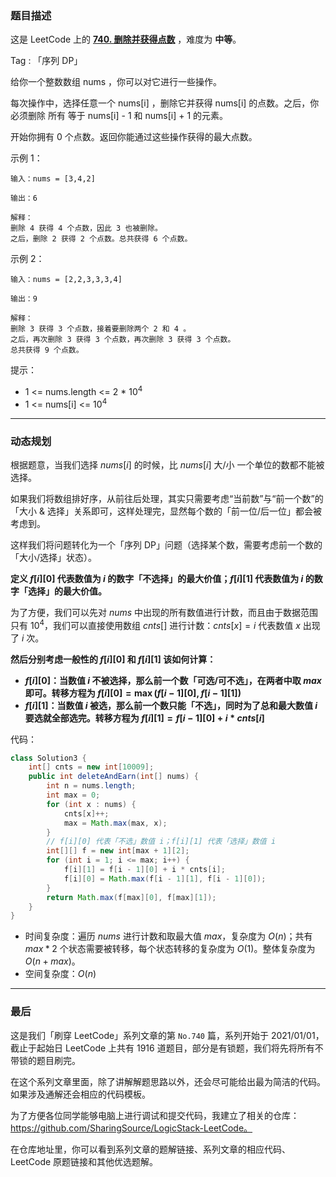 ### 题目描述

这是 LeetCode 上的 **[740. 删除并获得点数](https://leetcode-cn.com/problems/delete-and-earn/solution/gong-shui-san-xie-zhuan-huan-wei-xu-lie-6c9t0/)** ，难度为 **中等**。

Tag : 「序列 DP」




给你一个整数数组 nums ，你可以对它进行一些操作。

每次操作中，选择任意一个 nums[i] ，删除它并获得 nums[i] 的点数。之后，你必须删除 所有 等于 nums[i] - 1 和 nums[i] + 1 的元素。

开始你拥有 0 个点数。返回你能通过这些操作获得的最大点数。



示例 1：
```
输入：nums = [3,4,2]

输出：6

解释：
删除 4 获得 4 个点数，因此 3 也被删除。
之后，删除 2 获得 2 个点数。总共获得 6 个点数。
```
示例 2：
```
输入：nums = [2,2,3,3,3,4]

输出：9

解释：
删除 3 获得 3 个点数，接着要删除两个 2 和 4 。
之后，再次删除 3 获得 3 个点数，再次删除 3 获得 3 个点数。
总共获得 9 个点数。
```

提示：
* 1 <= nums.length <= 2 * $10^4$
* 1 <= nums[i] <= $10^4$

---

### 动态规划

根据题意，当我们选择 $nums[i]$ 的时候，比 $nums[i]$ 大/小 一个单位的数都不能被选择。

如果我们将数组排好序，从前往后处理，其实只需要考虑“当前数”与“前一个数”的「大小 & 选择」关系即可，这样处理完，显然每个数的「前一位/后一位」都会被考虑到。

这样我们将问题转化为一个「序列 DP」问题（选择某个数，需要考虑前一个数的「大小/选择」状态）。

**定义 $f[i][0]$ 代表数值为 $i$ 的数字「不选择」的最大价值；$f[i][1]$ 代表数值为 $i$ 的数字「选择」的最大价值。**

为了方便，我们可以先对 $nums$ 中出现的所有数值进行计数，而且由于数据范围只有 $10^4$，我们可以直接使用数组 $cnts[]$ 进行计数：$cnts[x] = i$ 代表数值 $x$ 出现了 $i$ 次。

**然后分别考虑一般性的 $f[i][0]$ 和 $f[i][1]$ 该如何计算：**

* **$f[i][0]$：当数值 $i$ 不被选择，那么前一个数「可选/可不选」，在两者中取 $max$ 即可。转移方程为 $f[i][0] = \max(f[i - 1][0], f[i - 1][1])$**
* **$f[i][1]$：当数值 $i$ 被选，那么前一个数只能「不选」，同时为了总和最大数值 $i$ 要选就全部选完。转移方程为 $f[i][1] = f[i - 1][0] + i * cnts[i]$**

代码：
```Java []
class Solution3 {
    int[] cnts = new int[10009];
    public int deleteAndEarn(int[] nums) {
        int n = nums.length;
        int max = 0;
        for (int x : nums) {
            cnts[x]++;
            max = Math.max(max, x);
        }
        // f[i][0] 代表「不选」数值 i；f[i][1] 代表「选择」数值 i
        int[][] f = new int[max + 1][2]; 
        for (int i = 1; i <= max; i++) {
            f[i][1] = f[i - 1][0] + i * cnts[i];
            f[i][0] = Math.max(f[i - 1][1], f[i - 1][0]);
        }
        return Math.max(f[max][0], f[max][1]);
    }
}
```
* 时间复杂度：遍历 $nums$ 进行计数和取最大值 $max$，复杂度为 $O(n)$；共有 $max * 2$ 个状态需要被转移，每个状态转移的复杂度为 $O(1)$。整体复杂度为 $O(n + max)$。 
* 空间复杂度：$O(n)$

---

### 最后

这是我们「刷穿 LeetCode」系列文章的第 `No.740` 篇，系列开始于 2021/01/01，截止于起始日 LeetCode 上共有 1916 道题目，部分是有锁题，我们将先将所有不带锁的题目刷完。

在这个系列文章里面，除了讲解解题思路以外，还会尽可能给出最为简洁的代码。如果涉及通解还会相应的代码模板。

为了方便各位同学能够电脑上进行调试和提交代码，我建立了相关的仓库：https://github.com/SharingSource/LogicStack-LeetCode。

在仓库地址里，你可以看到系列文章的题解链接、系列文章的相应代码、LeetCode 原题链接和其他优选题解。

